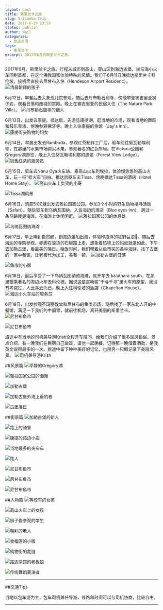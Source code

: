 ```yaml
---
layout: post
title: 斯里兰卡之旅
slug: SriLanka-Trip
date: 2017-6-19 23:59
status: publish
author: Nail
categories: 
  - 旅途点滴
tags: 
  - 斯里兰卡
excerpt: 2017年6月的斯里兰卡之旅。
---
```


2017年6月，斯里兰卡之旅。行程从城市到高山，穿山区到海边古堡，坐沿海小火车回到首都，在这个佛教国家体验特殊的风情。我们于6月11日晚抵达斯里兰卡科伦坡，接机后直接去尼甘布入住（Hendeson Airport Residenc）。
![清晨朝拜的孩子](./images/20170611-Sri/slk-1.jpg "清晨朝拜的孩子")

6月12日，早餐后去大象孤儿院参观，随后去丹布勒石窟寺，傍晚攀登锡吉里亚狮子岩，观看日落和废墟的宫殿。晚上在锡吉里亚的民宿入住（The Nature Park Villa）。
![丹布勒石窟寺的僧人](./images/20170611-Sri/slk-23.jpg "丹布勒石窟寺的僧人")

6月13日，出发去康提。抵达后，先游览康提湖，逛当地的市场，观看当地的舞蹈和鼓乐表演。傍晚参观佛牙寺。晚上入住康提的旅馆（Jay's Inn）。
![康提街头购物的妇女](./images/20170611-Sri/slk-24.jpg "康提街头购物的妇女")

6月14日，早晨出发去Ramboda，参观红茶制作工厂后，驱车前往努瓦勒埃利耶，在那里的水果市场购买水果，参观著名的红色邮局。在Victoria公园和Gregory湖游览，晚上入住努瓦勒埃利耶的旅馆（Forest View Lodge）。
![销售红茶的服务员](./images/20170611-Sri/slk-22.jpg "销售红茶的服务员")

6月15日，驱车去Nanu Oya火车站，乘高山火车到埃拉，体验慢悠悠的高山火车，玩一把“挂火车”自拍。抵达后驱车去Tissa，傍晚抵达Tissa的酒店（Hotel Home Stay）。
![高山火车上卖货的小哥](./images/20170611-Sri/slk-25.jpg "高山火车上卖货的小哥")

![Tissa湖风景](./images/20170611-Sri/slk-43.jpg "Tissa湖风景")

6月16日，清晨5:00就出发去雅拉国家公园，参加3个小时的野生动物搜寻活动（Safari）。随后驱车到乌纳瓦图纳，入住海边的酒店（Blue eyes Inn），跨过一条马路就是海滩，在海滩上休闲闲逛。
![雅拉国家公园的休息处](./images/20170611-Sri/slk-37.jpg "雅拉国家公园的休息处")

![乌纳瓦图纳海滩](./images/20170611-Sri/slk-40.jpg "乌纳瓦图纳海滩")

6月17日，早上睡到自然醒，到海边坐船出海，体验印度洋的狂野巨浪🌊。随后去海边的寺院参观，赤脚在滚烫的石板路上走，想象着热锅上的蚂蚁就是如此。下午去加勒古堡，看最美的落日。晚饭时间，我们带着从鱼市买的各种海鲜，找了古堡的一家中餐馆，让老板代为加工，美餐一顿。
![加勒古堡的日落](./images/20170611-Sri/slk-42.jpg "加勒古堡的日落")

![鱼市的小贩](./images/20170611-Sri/slk-18.jpg "鱼市的小贩")

6月18日，最后享受了一下乌纳瓦图纳的海滩，就开车去 kaluthara south，在那里搭乘著名的海边火车去科伦坡。据说这是宫崎骏“千与千寻”里火车的原型，我没有考究过，人云亦云而已。晚上入住科伦坡的酒店（Chapelton House）。
![海边小火车站的服务员](./images/20170611-Sri/slk-30.jpg "海边小火车站的服务员")

6月19日，出发参观圣玛丽教堂和尼甘布的鱼类市场，随后找了一家东北人开的中餐馆，满足一下我们的中国胃，就前往机场，离开美丽的斯里兰卡。
![尼甘布鱼市](./images/20170611-Sri/slk-10.jpg "尼甘布鱼市")

![尼甘布鱼市](./images/20170611-Sri/slk-14.jpg "尼甘布鱼市")

旅途中有当地的司机兼导游Krish全程开车陪同，给我们介绍了很多民风民俗、景点介绍。有一晚我们在民宿自己做饭，请他一起晚餐，记得那一晚借着酒劲，是我英文说得最多的一次。旅途中留下种种美好的记忆，也用另一只眼记录下美丽风景。
![司机兼导游Krish](./images/20170611-Sri/slk-8.jpg "司机兼导游Krish")

##风景篇
![平静的Gregory湖](./images/20170611-Sri/slk-36.jpg "平静的Gregory湖")

![雅拉国家公园的海滩](./images/20170611-Sri/slk-38.jpg "雅拉国家公园的海滩")

![加勒古堡](./images/20170611-Sri/slk-39.jpg "加勒古堡")

![加勒古堡外海上垂钓者](./images/20170611-Sri/slk-41.jpg "加勒古堡外海上垂钓者")

![古堡落日](./images/20170611-Sri/slk-9.jpg "古堡落日")


##街景篇
![加勒古堡的新人](./images/20170611-Sri/slk-35.jpg "加勒古堡的新人")

![路上的骑警](./images/20170611-Sri/slk-32.jpg "路上的骑警")

![康提的路边小店](./images/20170611-Sri/slk-33.jpg "康提的路边小店")

![当地最多的突突车](./images/20170611-Sri/slk-34.jpg "当地最多的突突车")

![路人](./images/20170611-Sri/slk-31.jpg "路人")

![尼甘布鱼市](./images/20170611-Sri/slk-17.jpg "尼甘布鱼市")

![尼甘布鱼市](./images/20170611-Sri/slk-15.jpg "尼甘布鱼市")

![尼甘布鱼市](./images/20170611-Sri/slk-12.jpg "尼甘布鱼市")


##人物篇
![等校车的女孩](./images/20170611-Sri/slk-2.jpg "等校车的女孩")

![高山火车上的女孩](./images/20170611-Sri/slk-3.jpg "高山火车上的女孩")

![狮子岩参观的学生](./images/20170611-Sri/slk-4.jpg "狮子岩参观的学生")

![朝拜的老人](./images/20170611-Sri/slk-5.jpg "朝拜的老人")

![卖榴莲的小贩](./images/20170611-Sri/slk-6.jpg "卖榴莲的小贩")

![购物街的裁缝](./images/20170611-Sri/slk-20.jpg "购物街的裁缝")

![路边茶馆的老板娘](./images/20170611-Sri/slk-21.jpg "路边茶馆的老板娘")

![传统舞蹈表演者](./images/20170611-Sri/slk-26.jpg "传统舞蹈表演者")

---
##交通Tips

当地以包车游为主，包车司机兼任导游，线路和时间可以与司机协商，比较自由。

---
